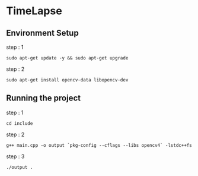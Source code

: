 # TimeLapse

## Environment Setup

step : 1

```
sudo apt-get update -y && sudo apt-get upgrade
```

step : 2

```
sudo apt-get install opencv-data libopencv-dev
```

## Running the project

step : 1

```
cd include
```

step : 2

```
g++ main.cpp -o output `pkg-config --cflags --libs opencv4` -lstdc++fs
```
step : 3

```
./output .
```

